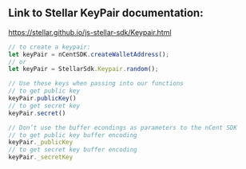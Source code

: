 ## Link to Stellar KeyPair documentation:
https://stellar.github.io/js-stellar-sdk/Keypair.html

``` javascript
// to create a keypair:
let keyPair = nCentSDK.createWalletAddress();
// or
let keyPair = StellarSdk.Keypair.random();

// Use these keys when passing into our functions
// to get public key
keyPair.publicKey()
// to get secret key
keyPair.secret()

// Don’t use the buffer econdings as parameters to the nCent SDK
// to get public key buffer encoding
keyPair._publicKey
// to get secret key buffer encoding
keyPair._secretKey
```
